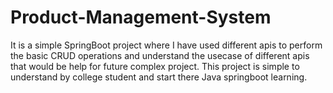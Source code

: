 # Product-Management-System
It is a simple SpringBoot project where I have used different apis to perform the basic CRUD operations and understand the usecase of different apis that would be help for future complex project.
This project is simple to understand by college student and start there Java springboot learning.
